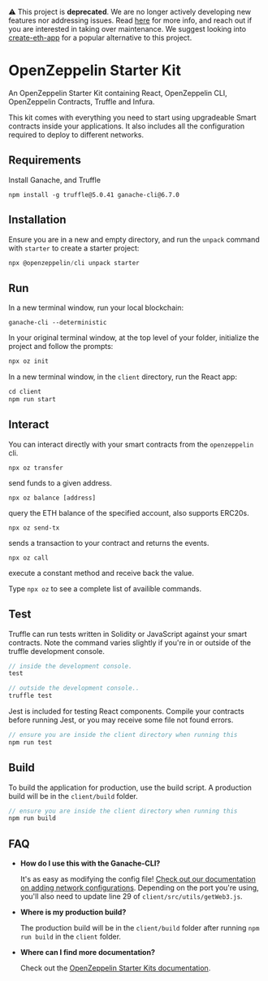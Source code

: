 :warning: This project is **deprecated**. We are no longer actively developing new features nor addressing issues. Read [here](https://forum.openzeppelin.com/t/doubling-down-in-security/2712) for more info, and reach out if you are interested in taking over maintenance. We suggest looking into [create-eth-app](https://github.com/PaulRBerg/create-eth-app) for a popular alternative to this project.

# OpenZeppelin Starter Kit

An OpenZeppelin Starter Kit containing React, OpenZeppelin CLI, OpenZeppelin Contracts, Truffle and Infura.

This kit comes with everything you need to start using upgradeable Smart
contracts inside your applications. It also includes all the configuration
required to deploy to different networks.

## Requirements

Install Ganache, and Truffle

```
npm install -g truffle@5.0.41 ganache-cli@6.7.0
```

## Installation

Ensure you are in a new and empty directory, and run the `unpack` command with `starter` to create a starter project:

```javascript
npx @openzeppelin/cli unpack starter
```

## Run

In a new terminal window, run your local blockchain:

```
ganache-cli --deterministic
```

In your original terminal window, at the top level of your folder, initialize the project
and follow the prompts:

```javascript
npx oz init
```

In a new terminal window, in the `client` directory, run the React app:

```javascript
cd client
npm run start
```

## Interact

You can interact directly with your smart contracts from the `openzeppelin` cli.

`npx oz transfer`

send funds to a given address.

`npx oz balance [address]`

query the ETH balance of the specified account, also supports ERC20s.

`npx oz send-tx`

sends a transaction to your contract and returns the events.

`npx oz call`

execute a constant method and receive back the value.

Type `npx oz` to see a complete list of availible commands.

## Test

Truffle can run tests written in Solidity or JavaScript against your smart contracts. Note the command varies slightly if you're in or outside of the truffle development console.

```javascript
// inside the development console.
test

// outside the development console..
truffle test
```

Jest is included for testing React components. Compile your contracts before running Jest, or you may receive some file not found errors.

```javascript
// ensure you are inside the client directory when running this
npm run test
```

## Build

To build the application for production, use the build script. A production build will be in the `client/build` folder.

```javascript
// ensure you are inside the client directory when running this
npm run build
```

## FAQ

- **How do I use this with the Ganache-CLI?**

  It's as easy as modifying the config file! [Check out our documentation on adding network configurations](http://truffleframework.com/docs/advanced/configuration#networks). Depending on the port you're using, you'll also need to update line 29 of `client/src/utils/getWeb3.js`.

- **Where is my production build?**

  The production build will be in the `client/build` folder after running `npm run build` in the `client` folder.

- **Where can I find more documentation?**

  Check out the [OpenZeppelin Starter Kits documentation](https://docs.openzeppelin.com/starter-kits).
